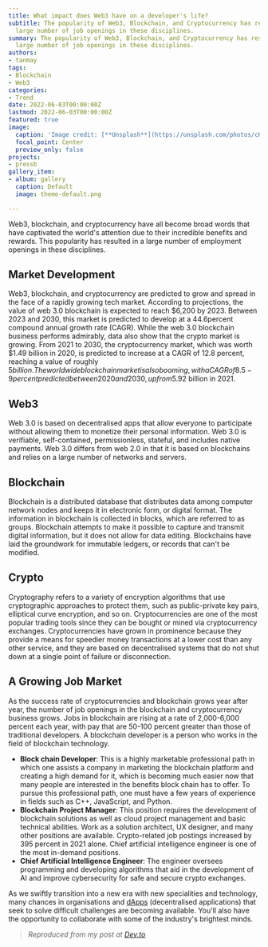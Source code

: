 ```yaml
---
title: What impact does Web3 have on a developer's life?
subtitle: The popularity of Web3, Blockchain, and Cryptocurrency has resulted in a
  large number of job openings in these disciplines.
summary: The popularity of Web3, Blockchain, and Cryptocurrency has resulted in a
  large number of job openings in these disciplines.
authors:
- tanmay
tags:
- Blockchain
- Web3
categories:
- Trend
date: 2022-06-03T00:00:00Z
lastmod: 2022-06-03T00:00:00Z
featured: true
image:
  caption: 'Image credit: [**Unsplash**](https://unsplash.com/photos/cHMWByk5vE8)'
  focal_point: Center
  preview_only: false
projects:
- pressb
gallery_item:
- album: gallery
  caption: Default
  image: theme-default.png

---
```

Web3, blockchain, and cryptocurrency have all become broad words that have captivated the world's attention due to their incredible benefits and rewards. This popularity has resulted in a large number of employment openings in these disciplines.

## Market Development

Web3, blockchain, and cryptocurrency are predicted to grow and spread in the face of a rapidly growing tech market. According to projections, the value of web 3.0 blockchain is expected to reach $6,200 by 2023. Between 2023 and 2030, this market is predicted to develop at a 44.6percent compound annual growth rate (CAGR). While the web 3.0 blockchain business performs admirably, data also show that the crypto market is growing. From 2021 to 2030, the cryptocurrency market, which was worth $1.49 billion in 2020, is predicted to increase at a CAGR of 12.8 percent, reaching a value of roughly $5 billion. The worldwide blockchain market is also booming, with a CAGR of 8.5-9 percent predicted between 2020 and 2030, up from$5.92 billion in 2021.

## Web3

Web 3.0 is based on decentralised apps that allow everyone to participate without allowing them to monetize their personal information. Web 3.0 is verifiable, self-contained, permissionless, stateful, and includes native payments. Web 3.0 differs from web 2.0 in that it is based on blockchains and relies on a large number of networks and servers.

## Blockchain

Blockchain is a distributed database that distributes data among computer network nodes and keeps it in electronic form, or digital format. The information in blockchain is collected in blocks, which are referred to as groups. Blockchain attempts to make it possible to capture and transmit digital information, but it does not allow for data editing. Blockchains have laid the groundwork for immutable ledgers, or records that can't be modified.

## Crypto

Cryptography refers to a variety of encryption algorithms that use cryptographic approaches to protect them, such as public-private key pairs, elliptical curve encryption, and so on. Cryptocurrencies are one of the most popular trading tools since they can be bought or mined via cryptocurrency exchanges. Cryptocurrencies have grown in prominence because they provide a means for speedier money transactions at a lower cost than any other service, and they are based on decentralised systems that do not shut down at a single point of failure or disconnection.

## A Growing Job Market

As the success rate of cryptocurrencies and blockchain grows year after year, the number of job openings in the blockchain and cryptocurrency business grows. Jobs in blockchain are rising at a rate of 2,000-6,000 percent each year, with pay that are 50-100 percent greater than those of traditional developers. A blockchain developer is a person who works in the field of blockchain technology.

* **Block chain Developer**: This is a highly marketable professional path in which one assists a company in marketing the blockchain platform and creating a high demand for it, which is becoming much easier now that many people are interested in the benefits block chain has to offer. To pursue this professional path, one must have a few years of experience in fields such as C++, JavaScript, and Python.
* **Blockchain Project Manager**: This position requires the development of blockchain solutions as well as cloud project management and basic technical abilities. Work as a solution architect, UX designer, and many other positions are available. Crypto-related job postings increased by 395 percent in 2021 alone. Chief artificial intelligence engineer is one of the most in-demand positions.
* **Chief Artificial Intelligence Engineer**: The engineer oversees programming and developing algorithms that aid in the development of AI and improve cybersecurity for safe and secure crypto exchanges.

As we swiftly transition into a new era with new specialities and technology, many chances in organisations and [dApps](https://www.investopedia.com/terms/d/decentralized-applications-dapps.asp) (decentralised applications) that seek to solve difficult challenges are becoming available. You'll also have the opportunity to collaborate with some of the industry's brightest minds.

> _Reproduced from my post at_ [_Dev.to_](https://dev.to/tanmaychk/what-impact-does-web3-have-on-your-developer-life-1109)